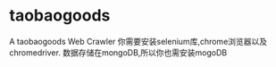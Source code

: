 # taobaogoods
A taobaogoods Web Crawler
你需要安装selenium库,chrome浏览器以及chromedriver.
数据存储在mongoDB,所以你也需安装mogoDB
